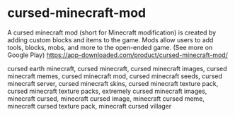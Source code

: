 # cursed-minecraft-mod
A cursed minecraft mod (short for Minecraft modification) is created by adding custom blocks and items to the game. Mods allow users to add tools, blocks, mobs, and more to the open-ended game. (See more on Google Play) https://app-downloaded.com/product/cursed-minecraft-mod/ <p> cursed earth minecraft, cursed minecraft, cursed minecraft images, cursed minecraft memes, cursed minecraft mod, cursed minecraft seeds, cursed minecraft server, cursed minecraft skins, cursed minecraft texture pack, cursed minecraft texture packs, extremely cursed minecraft images, minecraft cursed, minecraft cursed image, minecraft cursed meme, minecraft cursed texture pack, minecraft cursed villager
